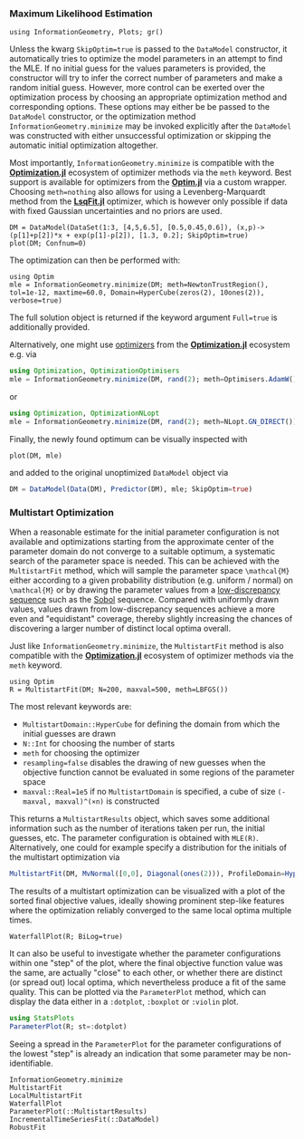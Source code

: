
### Maximum Likelihood Estimation
```@setup Multistart
using InformationGeometry, Plots; gr()
```

Unless the kwarg `SkipOptim=true` is passed to the `DataModel` constructor, it automatically tries to optimize the model parameters in an attempt to find the MLE. If no initial guess for the values parameters is provided, the constructor will try to infer the correct number of parameters and make a random initial guess.
However, more control can be exerted over the optimization process by choosing an appropriate optimization method and corresponding options. These options may either be be passed to the `DataModel` constructor, or the optimization method `InformationGeometry.minimize` may be invoked explicitly after the `DataModel` was constructed with either unsuccessful optimization or skipping the automatic initial optimization altogether.

Most importantly, `InformationGeometry.minimize` is compatible with the [**Optimization.jl**](https://github.com/SciML/Optimization.jl) ecosystem of optimizer methods via the `meth` keyword. Best support is available for optimizers from the [**Optim.jl**](https://github.com/JuliaNLSolvers/Optim.jl) via a custom wrapper. Choosing `meth=nothing` also allows for using a Levenberg-Marquardt method from the [**LsqFit.jl**](https://github.com/JuliaNLSolvers/LsqFit.jl) optimizer, which is however only possible if data with fixed Gaussian uncertainties and no priors are used.

```@example Multistart
DM = DataModel(DataSet(1:3, [4,5,6.5], [0.5,0.45,0.6]), (x,p)->(p[1]+p[2])*x + exp(p[1]-p[2]), [1.3, 0.2]; SkipOptim=true)
plot(DM; Confnum=0)
```

The optimization can then be performed with:
```@example Multistart
using Optim
mle = InformationGeometry.minimize(DM; meth=NewtonTrustRegion(), tol=1e-12, maxtime=60.0, Domain=HyperCube(zeros(2), 10ones(2)), verbose=true)
```
The full solution object is returned if the keyword argument `Full=true` is additionally provided.

Alternatively, one might use [optimizers](https://docs.sciml.ai/Optimization) from the [**Optimization.jl**](https://github.com/SciML/Optimization.jl) ecosystem e.g. via
```julia
using Optimization, OptimizationOptimisers
mle = InformationGeometry.minimize(DM, rand(2); meth=Optimisers.AdamW())
```
or
```julia
using Optimization, OptimizationNLopt
mle = InformationGeometry.minimize(DM, rand(2); meth=NLopt.GN_DIRECT())
```

Finally, the newly found optimum can be visually inspected with
```@example Multistart
plot(DM, mle)
```
and added to the original unoptimized `DataModel` object via
```julia
DM = DataModel(Data(DM), Predictor(DM), mle; SkipOptim=true)
```


### Multistart Optimization

When a reasonable estimate for the initial parameter configuration is not available and optimizations starting from the approximate center of the parameter domain do not converge to a suitable optimum, a systematic search of the parameter space is needed. This can be achieved with the `MultistartFit` method, which will sample the parameter space ``\mathcal{M}`` either according to a given probability distribution (e.g. uniform / normal) on ``\mathcal{M}`` or by drawing the parameter values from a [low-discrepancy sequence](https://en.wikipedia.org/wiki/Low-discrepancy_sequence) such as the [Sobol](https://github.com/JuliaMath/Sobol.jl) sequence. Compared with uniformly drawn values, values drawn from low-discrepancy sequences achieve a more even and "equidistant" coverage, thereby slightly increasing the chances of discovering a larger number of distinct local optima overall.

Just like `InformationGeometry.minimize`, the `MultistartFit` method is also compatible with the [**Optimization.jl**](https://github.com/SciML/Optimization.jl) ecosystem of optimizer methods via the `meth` keyword.
```@example Multistart
using Optim
R = MultistartFit(DM; N=200, maxval=500, meth=LBFGS())
```
The most relevant keywords are:
* `MultistartDomain::HyperCube` for defining the domain from which the initial guesses are drawn
* `N::Int` for choosing the number of starts
* `meth` for choosing the optimizer
* `resampling=false` disables the drawing of new guesses when the objective function cannot be evaluated in some regions of the parameter space
* `maxval::Real=1e5` if no `MultistartDomain` is specified, a cube of size `(-maxval, maxval)^(×n)` is constructed

This returns a `MultistartResults` object, which saves some additional information such as the number of iterations taken per run, the initial guesses, etc. The parameter configuration is obtained with `MLE(R)`.
Alternatively, one could for example specify a distribution for the initials of the multistart optimization via
```julia
MultistartFit(DM, MvNormal([0,0], Diagonal(ones(2))), ProfileDomain=HyperCube([-1,-1],[3,4]), N=200, meth=Newton())
```



The results of a multistart optimization can be visualized with a plot of the sorted final objective values, ideally showing prominent step-like features where the optimization reliably converged to the same local optima multiple times.
```@example Multistart
WaterfallPlot(R; BiLog=true)
```
It can also be useful to investigate whether the parameter configurations within one "step" of the plot, where the final objective function value was the same, are actually "close" to each other, or whether there are distinct (or spread out) local optima, which nevertheless produce a fit of the same quality. This can be plotted via the `ParameterPlot` method, which can display the data either in a `:dotplot`, `:boxplot` or `:violin` plot. 
```julia
using StatsPlots
ParameterPlot(R; st=:dotplot)
```
Seeing a spread in the `ParameterPlot` for the parameter configurations of the lowest "step" is already an indication that some parameter may be non-identifiable.


```@docs
InformationGeometry.minimize
MultistartFit
LocalMultistartFit
WaterfallPlot
ParameterPlot(::MultistartResults)
IncrementalTimeSeriesFit(::DataModel)
RobustFit
```